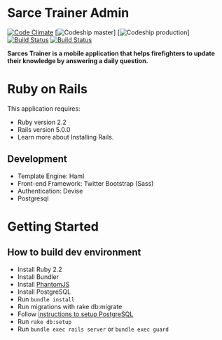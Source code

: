 # Sarce Trainer Admin

[![Code Climate](https://codeclimate.com/github/liftoff-team/sarce-trainer-admin/badges/gpa.svg)](https://codeclimate.com/github/liftoff-team/sarce-trainer-admin)
[![Codeship master](https://codeship.com/projects/159694/status?branch=master)]
[![Codeship production](https://codeship.com/projects/159694/status?branch=production)]
[![Build Status](https://travis-ci.org/liftoff-team/sarce-trainer-admin.svg?branch=master)](https://travis-ci.org/liftoff-team/sarce-trainer-admin)
[![Build Status](https://travis-ci.org/liftoff-team/sarce-trainer-admin.svg?branch=production)](https://travis-ci.org/liftoff-team/sarce-trainer-admin)

**Sarces Trainer is a mobile application that helps firefighters to update their knowledge by answering a daily question.**

# Ruby on Rails

This application requires:

- Ruby version 2.2
- Rails version 5.0.0
- Learn more about Installing Rails.

## Development

- Template Engine: Haml
- Front-end Framework: Twitter Bootstrap (Sass)
- Authentication: Devise
- Postgresql

# Getting Started

## How to build dev environment

- Install Ruby 2.2
- Install Bundler
- Install [PhantomJS](https://github.com/teampoltergeist/poltergeist)
- Install PostgreSQL
- Run `bundle install`
- Run migrations with rake db:migrate
- Follow [instructions to setup PostgreSQL](#how-to-configure-postgresql-on-linux)
- Run `rake db:setup`
- Run `bundle exec rails server` or `bundle exec guard`
